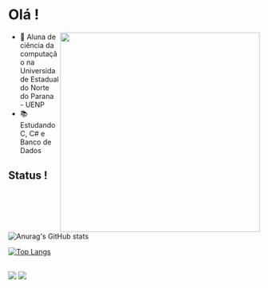 # Olá !

<img src="northern-lights.gif" align="right" width="400"/>


- 🔭 Aluna de ciência da computação na Universidade Estadual do Norte do Parana - UENP
- 📚 Estudando C, C# e Banco de Dados


## Status !

![Anurag's GitHub stats](https://github-readme-stats.vercel.app/api?username=vieiranaju&show_icons=true&theme=dracula)

[![Top Langs](https://github-readme-stats.vercel.app/api/top-langs/?username=vieiranaju&layout=compact&theme=dracula)](https://github.com/zabelliinha/github-readme-stats)

<div style="display: inline_block"><br>
 
<div> 
  <a href = "anajuvieira2005@gmail.com"><img src="https://img.shields.io/badge/-Gmail-%23333?style=for-the-badge&logo=gmail&logoColor=white" target="_blank"></a>
  <a href="https://www.linkedin.com/in/isabelly-bom-tempo-b7022423b/" target="_blank"><img src="https://img.shields.io/badge/-LinkedIn-%230077B5?style=for-the-badge&logo=linkedin&logoColor=white" target="_blank"></a> 
  
</div>
